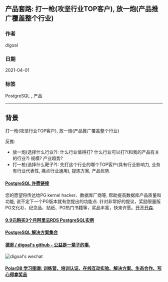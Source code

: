 ## 产品套路: 打一枪(攻坚行业TOP客户), 放一炮(产品推广覆盖整个行业)  
        
### 作者        
digoal        
        
### 日期        
2021-04-01        
        
### 标签        
PostgreSQL , 产品    
        
----        
        
## 背景        
  
打一枪(攻坚行业TOP客户), 放一炮(产品推广覆盖整个行业)  
  
反推:    
- 放一炮(选择什么行业?): 什么行业值得打? 什么行业可以打?(和我的产品有关的行业?) 规模? 产业趋势?        
- 打一枪(选择什么靶子?): 先打这个行业的哪个TOP客户(具有行业影响力, 业务有行业代表性, 痛点行业通用), 提炼方案, 产品优势.       
  
    
  
#### [PostgreSQL 许愿链接](https://github.com/digoal/blog/issues/76 "269ac3d1c492e938c0191101c7238216")
您的愿望将传达给PG kernel hacker、数据库厂商等, 帮助提高数据库产品质量和功能, 说不定下一个PG版本就有您提出的功能点. 针对非常好的提议，奖励限量版PG文化衫、纪念品、贴纸、PG热门书籍等，奖品丰富，快来许愿。[开不开森](https://github.com/digoal/blog/issues/76 "269ac3d1c492e938c0191101c7238216").  
  
  
#### [9.9元购买3个月阿里云RDS PostgreSQL实例](https://www.aliyun.com/database/postgresqlactivity "57258f76c37864c6e6d23383d05714ea")
  
  
#### [PostgreSQL 解决方案集合](https://yq.aliyun.com/topic/118 "40cff096e9ed7122c512b35d8561d9c8")
  
  
#### [德哥 / digoal's github - 公益是一辈子的事.](https://github.com/digoal/blog/blob/master/README.md "22709685feb7cab07d30f30387f0a9ae")
  
  
![digoal's wechat](../pic/digoal_weixin.jpg "f7ad92eeba24523fd47a6e1a0e691b59")
  
  
#### [PolarDB 学习图谱: 训练营、培训认证、在线互动实验、解决方案、生态合作、写心得拿奖品](https://www.aliyun.com/database/openpolardb/activity "8642f60e04ed0c814bf9cb9677976bd4")
  
